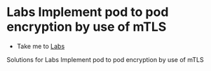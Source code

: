 # Labs Implement pod to pod encryption by use of mTLS
  - Take me to [Labs](https://kodekloud.com/courses/1378608/lectures/31704736)

Solutions for Labs Implement pod to pod encryption by use of mTLS
